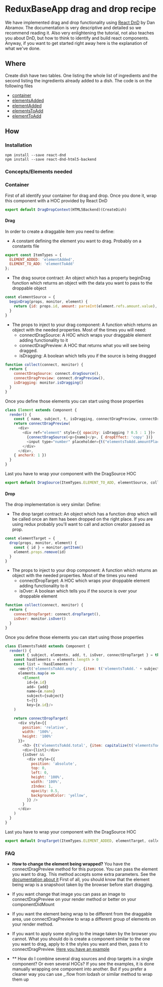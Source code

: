 # ReduxBaseApp drag and drop recipe

We have implemented drag and drop functionality using [React DnD](http://gaearon.github.io/react-dnd/) by Dan Abramov. The documentation is very descriptive and detailed so we recommend reading it. Also very enlightening the tutorial, not also teaches you about DnD, but how to think to identify and build react components. Anyway, if you want to get started right away here is the explanation of what we've done.

## Where
Create dish have two tables. One listing the whole list of ingredients and the second listing the ingredients already added to a dish. The code is on the following files
- [container](../example-app/src/smart/create-dish.js)
- [elementsAdded](../example-app/src/components/elements-added.js)
- [elementAdded](../example-app/src/components/element-added.js)
- [elementsToAdd](../example-app/src/components/elements-to_add.js)
- [elementToAdd](../example-app/src/components/elements-to-add.js)

## How

### Installation
```
npm install --save react-dnd
npm install --save react-dnd-html5-backend
```

### Concepts/Elements needed

### Container
First of all identify your container for drag and drop. Once you done it, wrap this component with a HOC provided by React DnD

```JavaScript
export default DragDropContext(HTML5Backend)(CreateDish)
```

#### Drag
In order to create a draggable item you need to define:
- A constant defining the element you want to drag. Probably on a constants file
```JavaScript
export const ItemTypes = {
  ELEMENT_ADDED: 'elementAdded',
  ELEMENT_TO_ADD: 'elementToAdd'
};
```

- The drag source contract: An object which has a property beginDrag function which returns an object with the data you want to pass to the droppable object
```JavaScript
const elementSource = {
  beginDrag(props, monitor, element) {
    return {id: props.id, amount: parseInt(element.refs.amount.value), name: props.name}
  }  
}
```
- The props to inject to your drag component: A function which returns an object with the needed properties. Most of the times you will need:
  - connectDragSource: A HOC which wraps your draggable element adding functionality to it
  - connectDragPreview: A HOC that returns what you will see being dragged.
  - isDragging: A boolean which tells you if the source is being dragged
```JavaScript
function collect(connect, monitor) {
  return {
    connectDragSource: connect.dragSource(),
    connectDragPreview: connect.dragPreview(),
    isDragging: monitor.isDragging()
  }  
}
```
Once you define those elements you can start using those properties
```JavaScript
class Element extends Component {
  render() {
    const { name, subject, t, isDragging, connectDragPreview, connectDragSource } = this.props
    return connectDragPreview(
      <div>
        <div ref="element" style={{ opacity: isDragging ? 0.5 : 1 }}>
          {connectDragSource(<p>{name}</p>, { dropEffect: 'copy' })}
          <input type="number" placeholder={t("elementsToAdd.amountPlaceholder")} ref="amount" defaultValue="1" />
        </div>
      </div>,
    { anchorX: 1 })
  }
}
```
Last you have to wrap your component with the DragSource HOC
```JavaScript
export default DragSource(ItemTypes.ELEMENT_TO_ADD, elementSource, collect)(Element)
```

#### Drop

The drop implementation is very similar: Define:

- The drop target contract: An object which has a function drop which will be called once an item has been dropped on the right place. If you are using redux probably you'll want to call and action creator passed as prop.
```JavaScript
const elementTarget = {
  drop(props, monitor, element) {
    const { id } = monitor.getItem()
    element.props.remove(id)
  }
}
```
- The props to inject to your drop component: A function which returns an object with the needed properties. Most of the times you need
  - connectDropTarget: A HOC which wraps your droppable element adding functionality to it
  - isOver: A boolean which tells you if the source is over your droppable element 
```JavaScript
function collect(connect, monitor) {
  return {
    connectDropTarget: connect.dropTarget(),
    isOver: monitor.isOver()
  }
}
```
Once you define those elements you can start using those properties
```JavaScript
class ElementsToAdd extends Component {
  render() {
    const { subject, elements, add, t, isOver, connectDropTarget } = this.props
    const hasElements = elements.length > 0
    const list = !hasElements ?
      <em>{t('elementsToAdd.empty', {item: t('elementsToAdd.' + subject, {count: 0})})}</em> :
      elements.map(e =>
        <Element
          id={e.id}
          add= {add}
          name={e.name}
          subject={subject}
          t={t}
          key={e.id}/>
    )

    return connectDropTarget(
      <div style={{
        position: 'relative',
        width: '100%',
        height: '100%'
      }}>
        <h3> {t('elementsToAdd.total', {item: capitalize(t('elementsToAdd.' + subject, {count: 0}))})} </h3>
        <div>{list}</div>
        {isOver &&
          <div style={{
            position: 'absolute',
            top: 0,
            left: 0,
            height: '100%',
            width: '100%',
            zIndex: 1,
            opacity: 0.5,
            backgroundColor: 'yellow',
          }} />
        }
      </div>
    )
  }
}
```
Last you have to wrap your component with the DragSource HOC

```JavaScript
export default DropTarget(ItemTypes.ELEMENT_ADDED, elementTarget, collect)(ElementsToAdd)
```


### FAQ
- **How to change the element being wrapped?**
You have the connectDragPreview method for this purpose. You can pass the element you want to drag. This method accepts some extra parameters. See the [documentation about it](https://gaearon.github.io/react-dnd/docs-drag-source-connector.html)
First of all, you should know that the element being wrap is a snapshoot taken by the browser before start dragging.
- If you want change that image you can pass an image to connectDragPreview on your render method or better on your componentDidMount
- If you want the element being wrap to be different from the draggable area, use connectDragPreview to wrap a different group of elements on your render method.
- If you want to apply some styling to the image taken by the browser you cannot. What you should do is create a component similar to the one  you want to drag, apply to it the styles you want and then, pass it to connectDragPreview. [Here you have an example](https://github.com/gaearon/react-dnd/tree/master/examples/02%20Drag%20Around/Custom%20Drag%20Layer)

- ** How do I combine several drag sources and drop targets in a single component? Or even several HOCs?
If you see the examples, it is done manually wrapping one component into another. But if you prefer a cleaner way you can use _.flow from lodash or similar method to wrap them up
